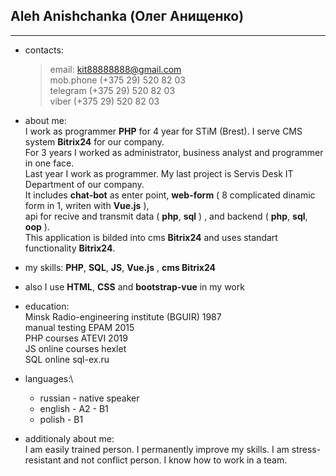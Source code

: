   Aleh Anishchanka (Олег Анищенко)
  -
  
***
* contacts:

    >email:                <kit88888888@gmail.com>\
    >mob.phone             (+375 29) 520 82 03\
    >telegram              (+375 29) 520 82 03\
    >viber                 (+375 29) 520 82 03

* about me:\
I work as programmer **PHP** for 4 year for STiM (Brest). I serve CMS system **Bitrix24** for our company.\
For 3 years I worked as administrator, business analyst and programmer in one face.\
Last year I work as programmer. My last project is Servis Desk IT Department of our company.\
It includes **chat-bot** as enter point, **web-form** ( 8 complicated dinamic form in 1, writen with **Vue.js** ),\
api for recive and transmit data ( **php**, **sql** ) , and backend ( **php**, **sql**, **oop** ).\
This application is bilded into cms **Bitrix24** and uses standart functionality **Bitrix24**.

* my skills: **PHP**, **SQL**, **JS**, **Vue.js** , **cms Bitrix24**
* also I use **HTML**, **CSS** and **bootstrap-vue** in my work

* education:\
Minsk Radio-engineering institute (BGUIR) 1987 \
manual testing EPAM 2015\
PHP courses ATEVI 2019\
JS online courses hexlet\
SQL online sql-ex.ru 

* languages:\ 
    * russian - native speaker
    * english - A2 - B1
    * polish - B1

* additionaly about me:\
I am easily trained person. I permanently improve my skills.
I am stress-resistant and not conflict person. I know how to work in a team.
